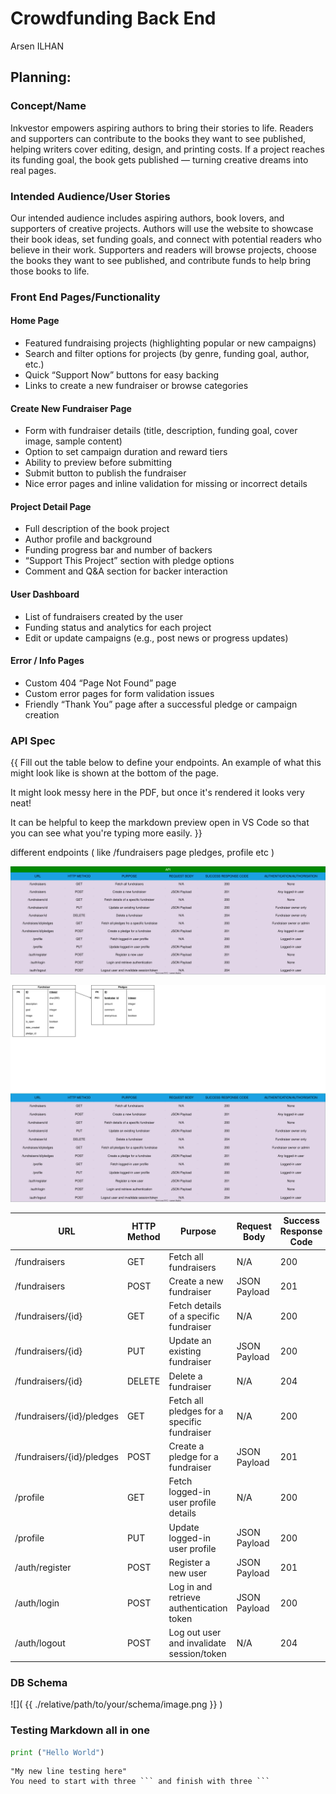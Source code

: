 # Crowdfunding Back End

Arsen ILHAN

## Planning:

### Concept/Name

Inkvestor empowers aspiring authors to bring their stories to life.
Readers and supporters can contribute to the books they want to see published, helping writers cover editing, design, and printing costs. If a project reaches its funding goal, the book gets published — turning creative dreams into real pages.

### Intended Audience/User Stories

Our intended audience includes aspiring authors, book lovers, and supporters of creative projects.
Authors will use the website to showcase their book ideas, set funding goals, and connect with potential readers who believe in their work.
Supporters and readers will browse projects, choose the books they want to see published, and contribute funds to help bring those books to life.

### Front End Pages/Functionality

#### Home Page
- Featured fundraising projects (highlighting popular or new campaigns)
- Search and filter options for projects (by genre, funding goal, author, etc.)
- Quick “Support Now” buttons for easy backing
- Links to create a new fundraiser or browse categories

#### Create New Fundraiser Page
- Form with fundraiser details (title, description, funding goal, cover image, sample content)
- Option to set campaign duration and reward tiers
- Ability to preview before submitting
- Submit button to publish the fundraiser
- Nice error pages and inline validation for missing or incorrect details

#### Project Detail Page
- Full description of the book project
- Author profile and background
- Funding progress bar and number of backers
- “Support This Project” section with pledge options
- Comment and Q&A section for backer interaction

#### User Dashboard
- List of fundraisers created by the user
- Funding status and analytics for each project
- Edit or update campaigns (e.g., post news or progress updates)

#### Error / Info Pages
- Custom 404 “Page Not Found” page
- Custom error pages for form validation issues
- Friendly “Thank You” page after a successful pledge or campaign creation


### API Spec

{{ Fill out the table below to define your endpoints. An example of what this might look like is shown at the bottom of the page.

It might look messy here in the PDF, but once it's rendered it looks very neat!

It can be helpful to keep the markdown preview open in VS Code so that you can see what you're typing more easily. }}

different endpoints ( like /fundraisers page pledges, profile etc )

![](./apispec.drawio.svg)

![](./database.drawio.svg)

| URL                       | HTTP Method | Purpose                                           | Request Body                | Success Response Code | Authentication/Authorisation        |
| ------------------------- | ----------- | ------------------------------------------------- | --------------------------- | --------------------- | ------------------------------------ |
| /fundraisers              | GET         | Fetch all fundraisers                             | N/A                         | 200                   | None                                 |
| /fundraisers              | POST        | Create a new fundraiser                           | JSON Payload                | 201                   | Any logged-in user                   |
| /fundraisers/{id}         | GET         | Fetch details of a specific fundraiser            | N/A                         | 200                   | None                                 |
| /fundraisers/{id}         | PUT         | Update an existing fundraiser                     | JSON Payload                | 200                   | Fundraiser owner only                |
| /fundraisers/{id}         | DELETE      | Delete a fundraiser                               | N/A                         | 204                   | Fundraiser owner only                |
| /fundraisers/{id}/pledges | GET         | Fetch all pledges for a specific fundraiser       | N/A                         | 200                   | Fundraiser owner or admin            |
| /fundraisers/{id}/pledges | POST        | Create a pledge for a fundraiser                  | JSON Payload                | 201                   | Any logged-in user                   |
| /profile                  | GET         | Fetch logged-in user profile details              | N/A                         | 200                   | Logged-in user                       |
| /profile                  | PUT         | Update logged-in user profile                     | JSON Payload                | 200                   | Logged-in user                       |
| /auth/register            | POST        | Register a new user                               | JSON Payload                | 201                   | None                                 |
| /auth/login               | POST        | Log in and retrieve authentication token          | JSON Payload                | 200                   | None                                 |
| /auth/logout              | POST        | Log out user and invalidate session/token         | N/A                         | 204                   | Logged-in user                       |






### DB Schema

![]( {{ ./relative/path/to/your/schema/image.png }} )

### Testing Markdown all in one 
``` python
print ("Hello World")

```

``` New line
"My new line testing here" 
You need to start with three ``` and finish with three ```
```